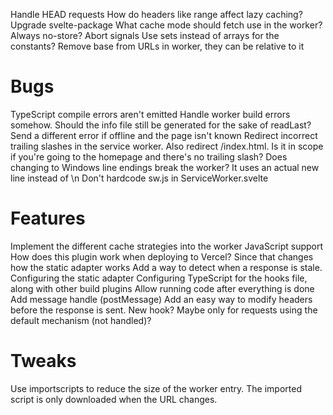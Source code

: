 Handle HEAD requests
How do headers like range affect lazy caching?
Upgrade svelte-package
What cache mode should fetch use in the worker? Always no-store?
Abort signals
Use sets instead of arrays for the constants?
Remove base from URLs in worker, they can be relative to it

# Bugs
TypeScript compile errors aren't emitted
Handle worker build errors somehow. Should the info file still be generated for the sake of readLast?
Send a different error if offline and the page isn't known
Redirect incorrect trailing slashes in the service worker. Also redirect /index.html. Is it in scope if you're going to the homepage and there's no trailing slash?
Does changing to Windows line endings break the worker? It uses an actual new line instead of \n
Don't hardcode sw.js in ServiceWorker.svelte

# Features
Implement the different cache strategies into the worker
JavaScript support
How does this plugin work when deploying to Vercel? Since that changes how the static adapter works
Add a way to detect when a response is stale. 
Configuring the static adapter
Configuring TypeScript for the hooks file, along with other build plugins
Allow running code after everything is done
Add message handle (postMessage)
Add an easy way to modify headers before the response is sent. New hook? Maybe only for requests using the default mechanism (not handled)?

# Tweaks
Use importscripts to reduce the size of the worker entry. The imported script is only downloaded when the URL changes.